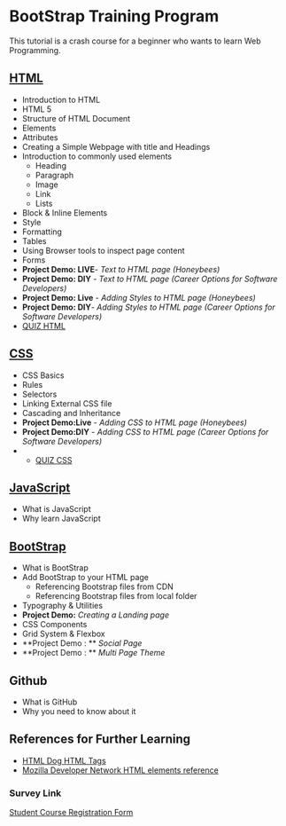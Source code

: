 # BootStrap Training Program

This tutorial is a crash course for a beginner who wants to learn Web Programming.

## [HTML](http://www.costaivo.com/Tutorial-BootStrap/1_HTML/)

- Introduction to HTML
- HTML 5
- Structure of HTML Document
- Elements
- Attributes
- Creating a Simple Webpage with title and Headings
- Introduction to commonly used elements
  - Heading
  - Paragraph
  - Image
  - Link
  - Lists
- Block & Inline Elements
- Style
- Formatting
- Tables
- Using Browser tools to inspect page content
- Forms
- **Project Demo: LIVE**- _Text to HTML page (Honeybees)_
- **Project Demo: DIY** - _Text to HTML page (Career Options for Software Developers)_
- **Project Demo: Live** - _Adding Styles to HTML page (Honeybees)_
- **Project Demo: DIY**- _Adding Styles to HTML page (Career Options for Software Developers)_
- [QUIZ HTML](http://www.costaivo.com/Tutorial-BootStrap/1_HTML/8_Quiz/HTML-Quiz.html)

## [CSS](http://www.costaivo.com/Tutorial-BootStrap/2_CSS)

- CSS Basics
- Rules
- Selectors
- Linking External CSS file
- Cascading and Inheritance
- **Project Demo:Live** - _Adding CSS to HTML page (Honeybees)_
- **Project Demo:DIY** - _Adding CSS to HTML page (Career Options for Software Developers)_
- - [QUIZ CSS](http://www.costaivo.com/Tutorial-BootStrap/1_HTML/8_Quiz/HTML-Quiz.html)

## [JavaScript](http://www.costaivo.com/Tutorial-BootStrap/3_JavaScript)

- What is JavaScript
- Why learn JavaScript

## [BootStrap](http://www.costaivo.com/Tutorial-BootStrap/4_Bootstrap)

- What is BootStrap
- Add BootStrap to your HTML page
  - Referencing Bootstrap files from CDN
  - Referencing Bootstrap files from local folder
- Typography & Utilities
- **Project Demo:** _Creating a Landing page_
- CSS Components
- Grid System & Flexbox
- **Project Demo : ** _Social Page_
- **Project Demo : ** _Multi Page Theme_

## Github

- What is GitHub
- Why you need to know about it

## References for Further Learning

- [HTML Dog HTML Tags](http://www.htmldog.com/references/html/tags/)
- [Mozilla Developer Network HTML elements reference](https://developer.mozilla.org/en-US/docs/Web/HTML/Element)

### Survey Link

[Student Course Registration Form](https://ivocosta1.typeform.com/to/Q8VI4d)
